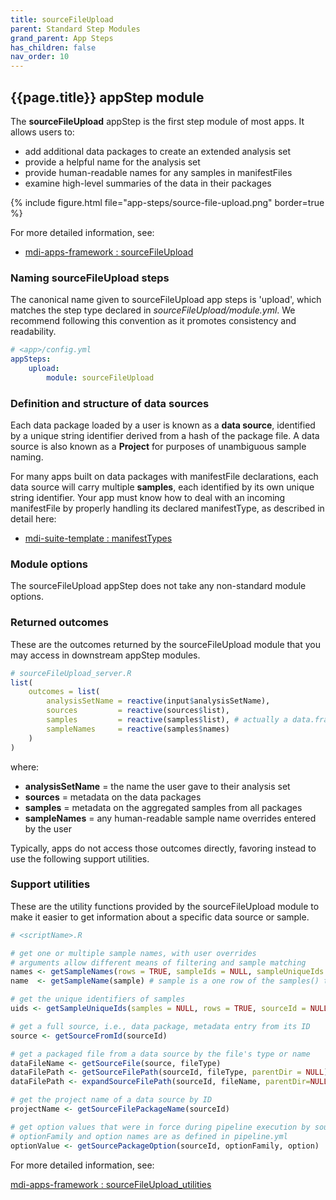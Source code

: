 ```yaml
---
title: sourceFileUpload
parent: Standard Step Modules
grand_parent: App Steps
has_children: false
nav_order: 10
---
```


## {{page.title}} appStep module

The **sourceFileUpload** appStep is the first step module of most apps.
It allows users to:

- add additional data packages to create an extended analysis set
- provide a helpful name for the analysis set
- provide human-readable names for any samples in manifestFiles
- examine high-level summaries of the data in their packages

{% include figure.html file="app-steps/source-file-upload.png" border=true %}

For more detailed information, see:

- [mdi-apps-framework : sourceFileUpload](https://github.com/MiDataInt/mdi-apps-framework/tree/main/shiny/shared/session/modules/appSteps/sourceFileUpload)

### Naming sourceFileUpload steps

The canonical name given to sourceFileUpload app steps is 'upload',
which matches the step type declared in _sourceFileUpload/module.yml_.
We recommend following this convention as it promotes consistency and readability.

```yml
# <app>/config.yml
appSteps:
    upload:
        module: sourceFileUpload
```

### Definition and structure of data sources

Each data package loaded by a user is known as a 
**data source**, identified by a unique string identifier derived from 
a hash of the package file. A data source is also known as a **Project**
for purposes of unambiguous sample naming.

For many apps built on data packages with manifestFile declarations,
each data source will carry multiple **samples**, each identified 
by its own unique string identifier. Your app must know how to deal
with an incoming manifestFile by properly handling its declared manifestType,
as described in detail here:

- [mdi-suite-template : manifestTypes](https://wilsonte-umich.github.io/mdi-suite-template/shiny/shared/session/types/manifestTypes/README.html)

### Module options

The sourceFileUpload appStep does not take any non-standard module options.

### Returned outcomes

These are the outcomes returned by the sourceFileUpload module that you may access
in downstream appStep modules.

```r
# sourceFileUpload_server.R
list(
    outcomes = list(
        analysisSetName = reactive(input$analysisSetName),
        sources         = reactive(sources$list),
        samples         = reactive(samples$list), # actually a data.frame
        sampleNames     = reactive(samples$names)        
    )
)
```

where:

- **analysisSetName** = the name the user gave to their analysis set
- **sources** = metadata on the data packages
- **samples** = metadata on the aggregated samples from all packages
- **sampleNames** = any human-readable sample name overrides entered by the user

Typically, apps do not access those outcomes directly, favoring
instead to use the following support utilities.

### Support utilities

These are the utility functions provided by the sourceFileUpload module 
to make it easier to get information about a specific data source or sample.

```r
# <scriptName>.R

# get one or multiple sample names, with user overrides
# arguments allow different means of filtering and sample matching
names <- getSampleNames(rows = TRUE, sampleIds = NULL, sampleUniqueIds = NULL, makeUnique = FALSE)
name  <- getSampleName(sample) # sample is a one row of the samples() table

# get the unique identifiers of samples
uids <- getSampleUniqueIds(samples = NULL, rows = TRUE, sourceId = NULL)

# get a full source, i.e., data package, metadata entry from its ID
source <- getSourceFromId(sourceId)

# get a packaged file from a data source by the file's type or name
dataFileName <- getSourceFile(source, fileType)
dataFilePath <- getSourceFilePath(sourceId, fileType, parentDir = NULL) # when we know a file by type
dataFilePath <- expandSourceFilePath(sourceId, fileName, parentDir=NULL) # when we know a file by name

# get the project name of a data source by ID
projectName <- getSourceFilePackageName(sourceId)

# get option values that were in force during pipeline execution by source ID
# optionFamily and option names are as defined in pipeline.yml
optionValue <- getSourcePackageOption(sourceId, optionFamily, option)
```

For more detailed information, see:

[mdi-apps-framework : sourceFileUpload_utilities](https://github.com/MiDataInt/mdi-apps-framework/blob/main/shiny/shared/session/modules/appSteps/sourceFileUpload/sourceFileUpload_utilities.R)
